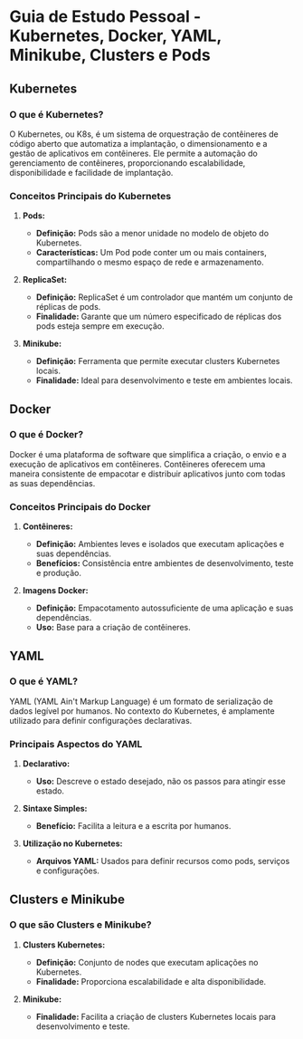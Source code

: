 # Guia de Estudo Pessoal - Kubernetes, Docker, YAML, Minikube, Clusters e Pods

## Kubernetes

### O que é Kubernetes?

O Kubernetes, ou K8s, é um sistema de orquestração de contêineres de código aberto que automatiza a implantação, o dimensionamento e a gestão de aplicativos em contêineres. Ele permite a automação do gerenciamento de contêineres, proporcionando escalabilidade, disponibilidade e facilidade de implantação.

### Conceitos Principais do Kubernetes

1. **Pods:**
   - **Definição:** Pods são a menor unidade no modelo de objeto do Kubernetes.
   - **Características:** Um Pod pode conter um ou mais containers, compartilhando o mesmo espaço de rede e armazenamento.

2. **ReplicaSet:**
   - **Definição:** ReplicaSet é um controlador que mantém um conjunto de réplicas de pods.
   - **Finalidade:** Garante que um número especificado de réplicas dos pods esteja sempre em execução.

3. **Minikube:**
   - **Definição:** Ferramenta que permite executar clusters Kubernetes locais.
   - **Finalidade:** Ideal para desenvolvimento e teste em ambientes locais.

## Docker

### O que é Docker?

Docker é uma plataforma de software que simplifica a criação, o envio e a execução de aplicativos em contêineres. Contêineres oferecem uma maneira consistente de empacotar e distribuir aplicativos junto com todas as suas dependências.

### Conceitos Principais do Docker

1. **Contêineres:**
   - **Definição:** Ambientes leves e isolados que executam aplicações e suas dependências.
   - **Benefícios:** Consistência entre ambientes de desenvolvimento, teste e produção.

2. **Imagens Docker:**
   - **Definição:** Empacotamento autossuficiente de uma aplicação e suas dependências.
   - **Uso:** Base para a criação de contêineres.

## YAML

### O que é YAML?

YAML (YAML Ain't Markup Language) é um formato de serialização de dados legível por humanos. No contexto do Kubernetes, é amplamente utilizado para definir configurações declarativas.

### Principais Aspectos do YAML

1. **Declarativo:**
   - **Uso:** Descreve o estado desejado, não os passos para atingir esse estado.

2. **Sintaxe Simples:**
   - **Benefício:** Facilita a leitura e a escrita por humanos.

3. **Utilização no Kubernetes:**
   - **Arquivos YAML:** Usados para definir recursos como pods, serviços e configurações.

## Clusters e Minikube

### O que são Clusters e Minikube?

1. **Clusters Kubernetes:**
   - **Definição:** Conjunto de nodes que executam aplicações no Kubernetes.
   - **Finalidade:** Proporciona escalabilidade e alta disponibilidade.

2. **Minikube:**
   - **Finalidade:** Facilita a criação de clusters Kubernetes locais para desenvolvimento e teste.

